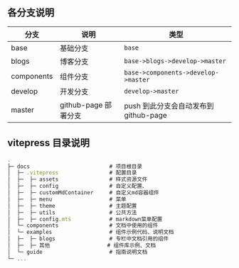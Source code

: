 <!--
 * @Description: docs说明文档
 * @Date: 2024-06-27 09:40:26
 * @LastEditTime: 2024-08-16 17:51:50
-->
<!-- 题库https://github.com/pro-collection/interview-question/issues -->

## 各分支说明

<div class="doc-table">

| 分支       | 说明                 | 类型                                  |
| ---------- | -------------------- | ------------------------------------- |
| base       | 基础分支             | `base`                                |
| blogs      | 博客分支             | `base->blogs->develop->master`        |
| components | 组件分支             | `base->components->develop->master`   |
| develop    | 开发分支             | `develop->master`                     |
| master     | github-page 部署分支 | push 到此分支会自动发布到 github-page |

</div>

## vitepress 目录说明

```js
.
├─ docs                         # 项目根目录
│  ├─ .vitepress                # 配置目录
│  ├─  ├─ assets                # 样式资源文件
│  ├─  ├─ config                # 自定义配置、
│  ├─  ├─ customMdContainer     # 自定义md容器组件
│  ├─  ├─ menu                  # 菜单
│  ├─  ├─ theme                 # 主题配置
│  ├─  ├─ utils                 # 公共方法
│  ├─  ├─ config.mts            # markdown菜单配置
│  └─ components                # 文档中使用的组件
│  └─ examples                  # 组件示例代码、说明文档
│  ├─  ├─ blogs                 # 专栏中文档引用的组件
│  ├─  ├─ 其他                  # 组件库示例、文档
│  └─ guide                     # 指南说明文档
└─ ...
```
